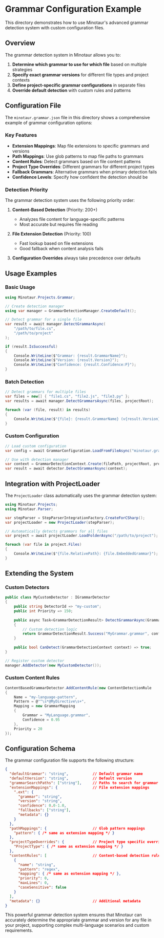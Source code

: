 # Grammar Configuration Example

This directory demonstrates how to use Minotaur's advanced grammar detection system with custom configuration files.

## Overview

The grammar detection system in Minotaur allows you to:

1. **Determine which grammar to use for which file** based on multiple strategies
2. **Specify exact grammar versions** for different file types and project contexts  
3. **Define project-specific grammar configurations** in separate files
4. **Override default detection** with custom rules and patterns

## Configuration File

The `minotaur.grammar.json` file in this directory shows a comprehensive example of grammar configuration options:

### Key Features

- **Extension Mappings**: Map file extensions to specific grammars and versions
- **Path Mappings**: Use glob patterns to map file paths to grammars
- **Content Rules**: Detect grammars based on file content patterns
- **Project Type Overrides**: Different grammars for different project types
- **Fallback Grammars**: Alternative grammars when primary detection fails
- **Confidence Levels**: Specify how confident the detection should be

### Detection Priority

The grammar detection system uses the following priority order:

1. **Content-Based Detection** (Priority: 200+)
   - Analyzes file content for language-specific patterns
   - Most accurate but requires file reading

2. **File Extension Detection** (Priority: 100)
   - Fast lookup based on file extensions
   - Good fallback when content analysis fails

3. **Configuration Overrides** always take precedence over defaults

## Usage Examples

### Basic Usage

```csharp
using Minotaur.Projects.Grammar;

// Create detection manager
using var manager = GrammarDetectionManager.CreateDefault();

// Detect grammar for a single file
var result = await manager.DetectGrammarAsync(
    "/path/to/file.cs", 
    "/path/to/project"
);

if (result.IsSuccessful)
{
    Console.WriteLine($"Grammar: {result.GrammarName}");
    Console.WriteLine($"Version: {result.Version}");
    Console.WriteLine($"Confidence: {result.Confidence:P}");
}
```

### Batch Detection

```csharp
// Detect grammars for multiple files
var files = new[] { "file1.cs", "file2.js", "file3.py" };
var results = await manager.DetectGrammarsAsync(files, projectRoot);

foreach (var (file, result) in results)
{
    Console.WriteLine($"{file}: {result.GrammarName} (v{result.Version})");
}
```

### Custom Configuration

```csharp
// Load custom configuration
var config = await GrammarConfiguration.LoadFromFileAsync("minotaur.grammar.json");

// Use with detection manager
var context = GrammarDetectionContext.Create(filePath, projectRoot, projectType, config);
var result = await detector.DetectGrammarAsync(context);
```

## Integration with ProjectLoader

The `ProjectLoader` class automatically uses the grammar detection system:

```csharp
using Minotaur.Projects;
using Minotaur.Parser;

var stepParser = StepParserIntegrationFactory.CreateForCSharp();
var projectLoader = new ProjectLoader(stepParser);

// Automatically detects grammars for all files
var project = await projectLoader.LoadFolderAsync("/path/to/project");

foreach (var file in project.Files)
{
    Console.WriteLine($"{file.RelativePath}: {file.EmbeddedGrammar}");
}
```

## Extending the System

### Custom Detectors

```csharp
public class MyCustomDetector : IGrammarDetector
{
    public string DetectorId => "my-custom";
    public int Priority => 150;
    
    public async Task<GrammarDetectionResult> DetectGrammarAsync(GrammarDetectionContext context)
    {
        // Custom detection logic
        return GrammarDetectionResult.Success("MyGrammar.grammar", confidence: 0.8);
    }
    
    public bool CanDetect(GrammarDetectionContext context) => true;
}

// Register custom detector
manager.AddDetector(new MyCustomDetector());
```

### Custom Content Rules

```csharp
ContentBasedGrammarDetector.AddContentRule(new ContentDetectionRule
{
    Name = "my-language-pattern",
    Pattern = @"^\s*@MyDirective\s+",
    Mapping = new GrammarMapping 
    { 
        Grammar = "MyLanguage.grammar", 
        Confidence = 0.95 
    },
    Priority = 20
});
```

## Configuration Schema

The grammar configuration file supports the following structure:

```json
{
  "defaultGrammar": "string",           // Default grammar name
  "defaultVersion": "string",           // Default version
  "grammarSearchPaths": ["string"],     // Paths to search for grammar files
  "extensionMappings": {                // File extension mappings
    ".ext": {
      "grammar": "string",
      "version": "string", 
      "confidence": 0.0-1.0,
      "fallbacks": ["string"],
      "metadata": {}
    }
  },
  "pathMappings": {                     // Glob pattern mappings
    "pattern": { /* same as extension mapping */ }
  },
  "projectTypeOverrides": {             // Project type specific overrides
    "ProjectType": { /* same as extension mapping */ }
  },
  "contentRules": [                     // Content-based detection rules
    {
      "name": "string",
      "pattern": "regex",
      "mapping": { /* same as extension mapping */ },
      "priority": 0,
      "maxLines": 0,
      "caseSensitive": false
    }
  ],
  "metadata": {}                        // Additional metadata
}
```

This powerful grammar detection system ensures that Minotaur can accurately determine the appropriate grammar and version for any file in your project, supporting complex multi-language scenarios and custom requirements.